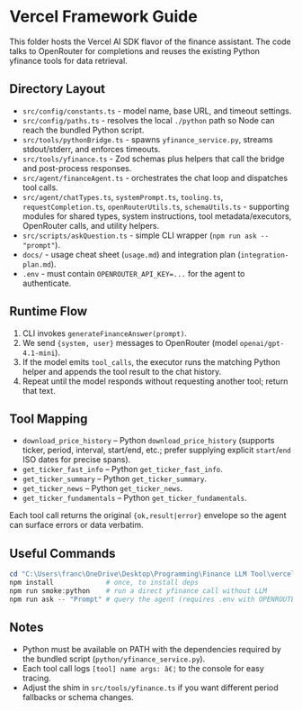 ﻿# Vercel Framework Guide

This folder hosts the Vercel AI SDK flavor of the finance assistant. The code talks to OpenRouter for completions and reuses the existing Python yfinance tools for data retrieval.

## Directory Layout
- `src/config/constants.ts` - model name, base URL, and timeout settings.
- `src/config/paths.ts` - resolves the local `./python` path so Node can reach the bundled Python script.
- `src/tools/pythonBridge.ts` - spawns `yfinance_service.py`, streams stdout/stderr, and enforces timeouts.
- `src/tools/yfinance.ts` - Zod schemas plus helpers that call the bridge and post-process responses.
- `src/agent/financeAgent.ts` - orchestrates the chat loop and dispatches tool calls.
- `src/agent/chatTypes.ts`, `systemPrompt.ts`, `tooling.ts`, `requestCompletion.ts`, `openRouterUtils.ts`, `schemaUtils.ts` - supporting modules for shared types, system instructions, tool metadata/executors, OpenRouter calls, and utility helpers.
- `src/scripts/askQuestion.ts` - simple CLI wrapper (`npm run ask -- "prompt"`).
- `docs/` - usage cheat sheet (`usage.md`) and integration plan (`integration-plan.md`).
- `.env` - must contain `OPENROUTER_API_KEY=...` for the agent to authenticate.
## Runtime Flow
1. CLI invokes `generateFinanceAnswer(prompt)`.
2. We send `{system, user}` messages to OpenRouter (model `openai/gpt-4.1-mini`).
3. If the model emits `tool_calls`, the executor runs the matching Python helper and appends the tool result to the chat history.
4. Repeat until the model responds without requesting another tool; return that text.

## Tool Mapping
- `download_price_history` – Python `download_price_history` (supports ticker, period, interval, start/end, etc.; prefer supplying explicit `start`/`end` ISO dates for precise spans).
- `get_ticker_fast_info` – Python `get_ticker_fast_info`.
- `get_ticker_summary` – Python `get_ticker_summary`.
- `get_ticker_news` – Python `get_ticker_news`.
- `get_ticker_fundamentals` – Python `get_ticker_fundamentals`.

Each tool call returns the original `{ok,result|error}` envelope so the agent can surface errors or data verbatim.

## Useful Commands
```powershell
cd "C:\Users\franc\OneDrive\Desktop\Programming\Finance LLM Tool\vercel framework"
npm install             # once, to install deps
npm run smoke:python    # run a direct yfinance call without LLM
npm run ask -- "Prompt" # query the agent (requires .env with OPENROUTER_API_KEY)
```

## Notes
- Python must be available on PATH with the dependencies required by the bundled script (`python/yfinance_service.py`).
- Each tool call logs `[tool] name args: â€¦` to the console for easy tracing.
- Adjust the shim in `src/tools/yfinance.ts` if you want different period fallbacks or schema changes.
